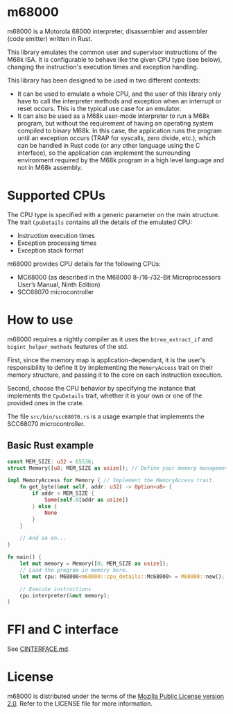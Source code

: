 # m68000

m68000 is a Motorola 68000 interpreter, disassembler and assembler (code emitter) written in Rust.

This library emulates the common user and supervisor instructions of the M68k ISA. It is configurable to behave like the given CPU type (see below), changing the instruction's execution times and exception handling.

This library has been designed to be used in two different contexts:

- It can be used to emulate a whole CPU, and the user of this library only have to call the interpreter methods and exception when an interrupt or reset occurs. This is the typical use case for an emulator.
- It can also be used as a M68k user-mode interpreter to run a M68k program, but without the requirement of having an operating system compiled to binary M68k. In this case, the application runs the program until an exception occurs (TRAP for syscalls, zero divide, etc.), which can be handled in Rust code (or any other language using the C interface), so the application can implement the surrounding environment required by the M68k program in a high level language and not in M68k assembly.

# Supported CPUs

The CPU type is specified with a generic parameter on the main structure. The trait `CpuDetails` contains all the details of the emulated CPU:
- Instruction execution times
- Exception processing times
- Exception stack format

m68000 provides CPU details for the following CPUs:
* MC68000 (as described in the M68000 8-/16-/32-Bit Microprocessors User’s Manual, Ninth Edition)
* SCC68070 microcontroller

# How to use

m68000 requires a nightly compiler as it uses the `btree_extract_if` and `bigint_helper_methods` features of the std.

First, since the memory map is application-dependant, it is the user's responsibility to define it by implementing the `MemoryAccess` trait on their memory structure, and passing it to the core on each instruction execution.

Second, choose the CPU behavior by specifying the instance that implements the `CpuDetails` trait, whether it is your own or one of the provided ones in the crate.

The file `src/bin/scc68070.rs` is a usage example that implements the SCC68070 microcontroller.

## Basic Rust example

```rs
const MEM_SIZE: u32 = 65536;
struct Memory([u8; MEM_SIZE as usize]); // Define your memory management system.

impl MemoryAccess for Memory { // Implement the MemoryAccess trait.
    fn get_byte(&mut self, addr: u32) -> Option<u8> {
        if addr < MEM_SIZE {
            Some(self.0[addr as usize])
        } else {
            None
        }
    }

    // And so on...
}

fn main() {
    let mut memory = Memory([0; MEM_SIZE as usize]);
    // Load the program in memory here.
    let mut cpu: M68000<m68000::cpu_details::Mc68000> = M68000::new();

    // Execute instructions
    cpu.interpreter(&mut memory);
}
```

# FFI and C interface

See [CINTERFACE.md](https://github.com/Stovent/m68000/blob/master/CINTERFACE.md).

# License

m68000 is distributed under the terms of the [Mozilla Public License version 2.0](https://www.mozilla.org/MPL/2.0/). Refer to the LICENSE file for more information.
